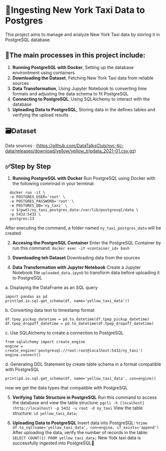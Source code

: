 # 🚕Ingesting New York Taxi Data to Postgres
This project aims to manage and analyze New York Taxi data by storing it in PostgreSQL database. 

## 📍The main processes in this project include:
1. **Running PostgreSQL with Docker**, Setting up the database environtment using containers
2. **Downloading the Dataset**, Fetching New York Taxi data from reliable sources
3. **Data Transformation**, Using Jupyter Notebook to converting time formats and adjusting the data schema to fit PostgreSQL
4. **Connecting to PostgreSQL**, Using SQLAlchemy to interact with the database
5. **Uploading Data to PostgreSQL**, Storing data in the defines tables and verifying the upload results

## 🗃️Dataset
Data sources : (https://github.com/DataTalksClub/nyc-tlc-data/releases/download/yellow/yellow_tripdata_2021-01.csv.gz)

## ✅Step by Step
1. **Running PostgreSQL with Docker**
Run PostgreSQL using Docker with the following commnad in your terminal:
```
  docker run -it \
  -e POSTGRES_USER='root' \
  -e POSTGRES_PASSWORD='root' \
  -e POSTGRES_DB='ny_taxi' \
  -v $(pwd)/ny_taxi_postgres_data:/var/lib/postgresql/data \
  -p 5432:5432 \
  postgres:13
```
After executing the command, a folder named `ny_taxi_postgres_data` will be created

2. **Accesing the PostgreSQL Container**
Enter the PostgreSQL Container by run this command:
``` docker exec -it <container_id> bash ```

3. **Downloading teh Dataset**
Downloading data from the sources

4. **Data Transformation with Jupyter Notebook**
Create a Jupyter Notebook file `uploaded_data.ipynb` to transform data before uploading it to PostgreSQL

a. Displaying the DataFrame as an SQL query
```pyhton
import pandas as pd
print(pd.io.sql.get_schema(df, name='yellow_taxi_data'))
```
b. Converting data text to timestamp format
```pyhton
df.tpep_pickup_datetime = pd.to_datetime(df.tpep_pickup_datetime)
df.tpep_dropoff_datetime = pd.to_datetime(df.tpep_dropoff_datetime)
```
c. Use SQLAlchemy to create a connection to PostgreSQL
```pyhton
from sqlalchemy import create_engine
engine = create_engine('postgresql://root:root@localhost:5432/ny_taxi')
engine.connect()
```
d. Generating DDL Statement by create table schema in a format compatible with PostgreSQL
```pyhton
print(pd.io.sql.get_schema(df, name='yellow_taxi_data', con=engine))
```
now we get the data types that compatible with PostgreSQL 

5. **Verifying Table Structure in PostgreSQL**
Run this command to access the database and view the table structure:
```pgcli -h [localhost](http://localhost) -p 5432 -u root -d ny_taxi```
View the table structure:
```\d yellow_taxi_data;```

6. **Uploading Data to PostgreSQL**
Insert data into PostgreSQL:
```%time df.to_sql(name='yellow_taxi_data', con=engine, if_exists='append')```
After uploading the data, verify the number of records in the table:
```SELECT COUNT(1) FROM yellow_taxi_data;```
New Yotk taxi data is successfully ingested into PostgreSQL🎉
